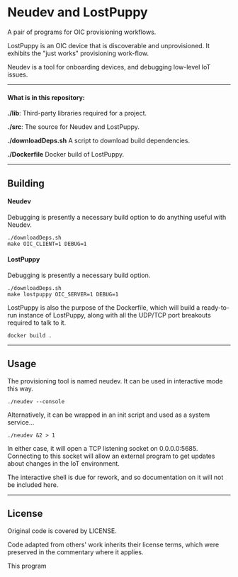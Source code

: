 # Neudev and LostPuppy
A pair of programs for OIC provisioning workflows.

LostPuppy is an OIC device that is discoverable and unprovisioned. It exhibits the "just works" provisioning work-flow.

Neudev is a tool for onboarding devices, and debugging low-level IoT issues.

----------------------

#### What is in this repository:
**./lib**:  Third-party libraries required for a project.

**./src**:  The source for Neudev and LostPuppy.

**./downloadDeps.sh**   A script to download build dependencies.

**./Dockerfile**   Docker build of LostPuppy.



----------------------

## Building

#### Neudev
Debugging is presently a necessary build option to do anything useful with Neudev.

    ./downloadDeps.sh
    make OIC_CLIENT=1 DEBUG=1

#### LostPuppy
Debugging is presently a necessary build option.

    ./downloadDeps.sh
    make lostpuppy OIC_SERVER=1 DEBUG=1

LostPuppy is also the purpose of the Dockerfile, which will build a ready-to-run instance of LostPuppy, along with all the UDP/TCP port breakouts required to talk to it.

    docker build .


----------------------

## Usage
The provisioning tool is named neudev. It can be used in interactive mode this way.

    ./neudev --console

Alternatively, it can be wrapped in an init script and used as a system service...

    ./neudev &2 > 1

In either case, it will open a TCP listening socket on 0.0.0.0:5685. Connecting to this socket will allow an external program to get updates about changes in the IoT environment.

The interactive shell is due for rework, and so documentation on it will not be included here.

----------------------
## License
Original code is covered by LICENSE.

Code adapted from others' work inherits their license terms, which were preserved in the commentary where it applies.

This program
